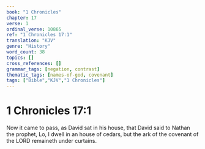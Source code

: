 ```yaml
---
book: "1 Chronicles"
chapter: 17
verse: 1
ordinal_verse: 10865
ref: "1 Chronicles 17:1"
translation: "KJV"
genre: "History"
word_count: 38
topics: []
cross_references: []
grammar_tags: [negation, contrast]
thematic_tags: [names-of-god, covenant]
tags: ["Bible","KJV","1 Chronicles"]
---
```


# 1 Chronicles 17:1

Now it came to pass, as David sat in his house, that David said to Nathan the prophet, Lo, I dwell in an house of cedars, but the ark of the covenant of the LORD remaineth under curtains.
